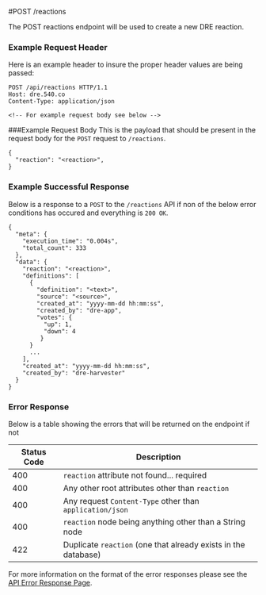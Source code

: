 #POST /reactions

The POST reactions endpoint will be used to create a new DRE reaction.

### Example Request Header
Here is an example header to insure the proper header values are being passed:

```
POST /api/reactions HTTP/1.1
Host: dre.540.co
Content-Type: application/json

<!-- For example request body see below -->
```

###Example Request Body
This is the payload that should be present in the request body for the `POST` request to `/reactions`.

```
{
  "reaction": "<reaction>",
}
```

### Example Successful Response
Below is a response to a `POST` to the `/reactions` API if non of the below error conditions has occured and everything is `200 OK`.

```
{
  "meta": {
    "execution_time": "0.004s",
    "total_count": 333
  },
  "data": {
    "reaction": "<reaction>",
    "definitions": [
      {
        "definition": "<text>",
        "source": "<source>",
        "created_at": "yyyy-mm-dd hh:mm:ss",
        "created_by": "dre-app",
        "votes": {
          "up": 1,
          "down": 4
         }
      }
      ...
    ],
    "created_at": "yyyy-mm-dd hh:mm:ss",
    "created_by": "dre-harvester"
  }
}
```


### Error Response

Below is a table showing the errors that will be returned on the endpoint if not 

|Status Code | Description |
|------------|-------------|
| 400        | `reaction` attribute not found... required |
| 400        | Any other root attributes other than `reaction`|
| 400        | Any request `Content-Type` other than `application/json` |
| 400        | `reaction` node being anything other than a String node |
| 422        | Duplicate `reaction` (one that already exists in the database) |


For more information on the format of the error responses please see the [API Error Response Page](./errors.md).
